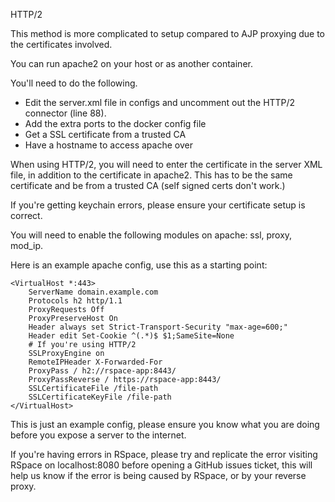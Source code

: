 HTTP/2

This method is more complicated to setup compared to AJP proxying due to the certificates involved.  

You can run apache2 on your host or as another container.

You'll need to do the following.

- Edit the server.xml file in configs and uncomment out the HTTP/2 connector (line 88).
- Add the extra ports to the docker config file
- Get a SSL certificate from a trusted CA
- Have a hostname to access apache over


When using HTTP/2, you will need to enter the certificate in the server XML file, in addition to the certificate in apache2. This has to be the same certificate and be from a trusted CA (self signed certs don't work.)

If you're getting keychain errors, please ensure your certificate setup is correct.

You will need to enable the following modules on apache: ssl, proxy, mod_ip.

Here is an example apache config, use this as a starting point:


```
<VirtualHost *:443>
	ServerName domain.example.com
	Protocols h2 http/1.1
	ProxyRequests Off
	ProxyPreserveHost On
	Header always set Strict-Transport-Security "max-age=600;"
	Header edit Set-Cookie ^(.*)$ $1;SameSite=None
	# If you're using HTTP/2
	SSLProxyEngine on
	RemoteIPHeader X-Forwarded-For
	ProxyPass / h2://rspace-app:8443/
	ProxyPassReverse / https://rspace-app:8443/
	SSLCertificateFile /file-path
	SSLCertificateKeyFile /file-path
</VirtualHost>
```

This is just an example config, please ensure you know what you are doing before you expose a server to the internet.

If you're having errors in RSpace, please try and replicate the error visiting RSpace on localhost:8080 before opening a GitHub issues ticket, this will help us know if the error is being caused by RSpace, or by your reverse proxy.
